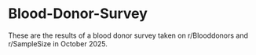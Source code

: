 # Blood-Donor-Survey
These are the results of a blood donor survey taken on r/Blooddonors and r/SampleSize in October 2025.
